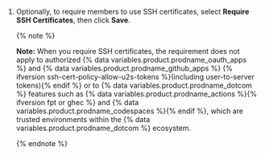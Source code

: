 1. Optionally, to require members to use SSH certificates, select **Require SSH Certificates**, then click **Save**.

   {% note %}

   **Note:** When you require SSH certificates, the requirement does not apply to authorized {% data variables.product.prodname_oauth_apps %} and {% data variables.product.prodname_github_apps %} {% ifversion ssh-cert-policy-allow-u2s-tokens %}(including user-to-server tokens){% endif %} or to {% data variables.product.prodname_dotcom %} features such as {% data variables.product.prodname_actions %}{% ifversion fpt or ghec %} and {% data variables.product.prodname_codespaces %}{% endif %}, which are trusted environments within the {% data variables.product.prodname_dotcom %} ecosystem.

   {% endnote %}
